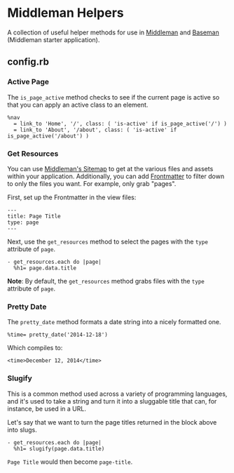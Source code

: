 Middleman Helpers
=================

A collection of useful helper methods for use in [Middleman](https://middlemanapp.com/) and [Baseman](http://github.com/drewbarontini/baseman/) (Middleman starter application).

config.rb
---------

### Active Page

The `is_page_active` method checks to see if the current page is active so that you can apply an active class to an element.

```haml
%nav
  = link_to 'Home', '/', class: ( 'is-active' if is_page_active('/') )
  = link_to 'About', '/about', class: ( 'is-active' if is_page_active('/about') )
```

### Get Resources

You can use [Middleman's Sitemap](http://middlemanapp.com/advanced/sitemap/) to get at the various files and assets within your application. Additionally, you can add [Frontmatter](http://middlemanapp.com/basics/frontmatter/) to filter down to only the files you want. For example, only grab "pages".

First, set up the Frontmatter in the view files:

```haml
---
title: Page Title
type: page
---
```

Next, use the `get_resources` method to select the pages with the `type` attribute of `page`.

```haml
- get_resources.each do |page|
  %h1= page.data.title
```

**Note**: By default, the `get_resources` method grabs files with the `type` attribute of `page`.

### Pretty Date

The `pretty_date` method formats a date string into a nicely formatted one.

```haml
%time= pretty_date('2014-12-18')
```

Which compiles to:

```haml
<time>December 12, 2014</time>
```

### Slugify

This is a common method used across a variety of programming languages, and it's used to take a string and turn it into a sluggable title that can, for instance, be used in a URL.

Let's say that we want to turn the page titles returned in the block above into slugs.

```haml
- get_resources.each do |page|
  %h1= slugify(page.data.title)
```

`Page Title` would then become `page-title`.
